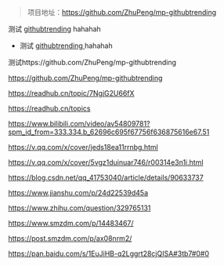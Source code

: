 > 项目地址：https://github.com/ZhuPeng/mp-githubtrending

测试 [githubtrending](https://github.com/ZhuPeng/mp-githubtrending) hahahah

* 测试 [githubtrending ](https://github.com/ZhuPeng/mp-githubtrending)hahahah

测试https://github.com/ZhuPeng/mp-githubtrending

https://github.com/ZhuPeng/mp-githubtrending



<https://readhub.cn/topic/7NgjG2U66fX>

https://readhub.cn/topics

https://www.bilibili.com/video/av54809781?spm_id_from=333.334.b_62696c695f67756f636875616e67.51

<https://v.qq.com/x/cover/jeds18ea11rrnbg.html>

<https://v.qq.com/x/cover/5vgz1duinuar746/r00314e3n1i.html>

<https://blog.csdn.net/qq_41753040/article/details/90633737>

<https://www.jianshu.com/p/24d22539d45a>

https://www.zhihu.com/question/329765131

https://www.smzdm.com/p/14483467/

https://post.smzdm.com/p/ax08nrm2/

https://pan.baidu.com/s/1EuJiHB-q2Lggrt28cjQISA#3tb7#0#0
